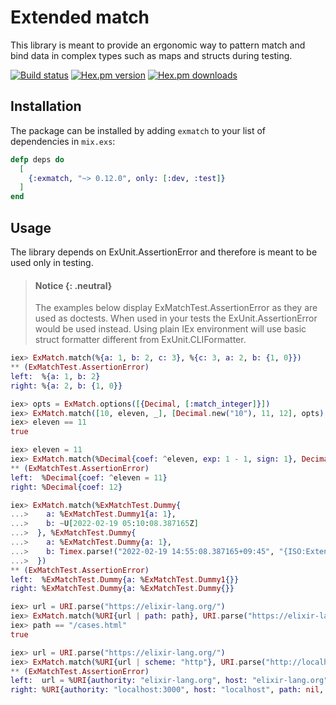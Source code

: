 # Extended match

This library is meant to provide an ergonomic way to pattern match
and bind data in complex types such as maps and structs during testing.

[![Build status](https://github.com/RumataEstor/exmatch/actions/workflows/ci.yml/badge.svg)](https://github.com/RumataEstor/exmatch/actions)
[![Hex.pm version](https://img.shields.io/hexpm/v/exmatch.svg)](http://hex.pm/packages/exmatch)
[![Hex.pm downloads](https://img.shields.io/hexpm/dt/exmatch.svg)](https://hex.pm/packages/exmatch)

## Installation

The package can be installed by adding `exmatch` to your list of dependencies in `mix.exs`:

```elixir
defp deps do
  [
    {:exmatch, "~> 0.12.0", only: [:dev, :test]}
  ]
end
```

<!-- EXAMPLES -->

## Usage
The library depends on ExUnit.AssertionError and therefore is meant
to be used only in testing.

> #### Notice {: .neutral}
> The examples below display ExMatchTest.AssertionError as they are used as doctests.
> When used in your tests the ExUnit.AssertionError would be used instead.
> Using plain IEx environment will use basic struct formatter different
> from ExUnit.CLIFormatter.

```elixir
iex> ExMatch.match(%{a: 1, b: 2, c: 3}, %{c: 3, a: 2, b: {1, 0}})
** (ExMatchTest.AssertionError)
left:  %{a: 1, b: 2}
right: %{a: 2, b: {1, 0}}
```

```elixir
iex> opts = ExMatch.options([{Decimal, [:match_integer]}])
iex> ExMatch.match([10, eleven, _], [Decimal.new("10"), 11, 12], opts)
iex> eleven == 11
true
```

```elixir
iex> eleven = 11
iex> ExMatch.match(%Decimal{coef: ^eleven, exp: 1 - 1, sign: 1}, Decimal.add(1, eleven))
** (ExMatchTest.AssertionError)
left:  %Decimal{coef: ^eleven = 11}
right: %Decimal{coef: 12}
```

```elixir
iex> ExMatch.match(%ExMatchTest.Dummy{
...>    a: %ExMatchTest.Dummy1{a: 1},
...>    b: ~U[2022-02-19 05:10:08.387165Z]
...>  }, %ExMatchTest.Dummy{
...>    a: %ExMatchTest.Dummy{a: 1},
...>    b: Timex.parse!("2022-02-19 14:55:08.387165+09:45", "{ISO:Extended}")
...>  })
** (ExMatchTest.AssertionError)
left:  %ExMatchTest.Dummy{a: %ExMatchTest.Dummy1{}}
right: %ExMatchTest.Dummy{a: %ExMatchTest.Dummy{}}
```

```elixir
iex> url = URI.parse("https://elixir-lang.org/")
iex> ExMatch.match(%URI{url | path: path}, URI.parse("https://elixir-lang.org/cases.html"))
iex> path == "/cases.html"
true
```

```elixir
iex> url = URI.parse("https://elixir-lang.org/")
iex> ExMatch.match(%URI{url | scheme: "http"}, URI.parse("http://localhost:3000"))
** (ExMatchTest.AssertionError)
left:  url = %URI{authority: "elixir-lang.org", host: "elixir-lang.org", path: "/", port: 443}
right: %URI{authority: "localhost:3000", host: "localhost", path: nil, port: 3000}
```

<!-- EXAMPLES -->
